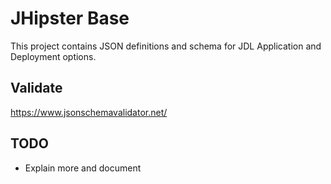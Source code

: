 # JHipster Base

This project contains JSON definitions and schema for JDL Application and Deployment options.

## Validate
https://www.jsonschemavalidator.net/

## TODO
- Explain more and document

